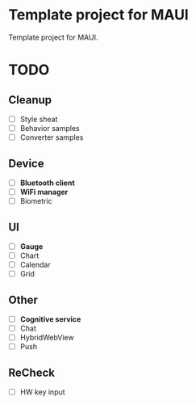 # Template project for MAUI

Template project for MAUI.

# TODO

## Cleanup

- [ ] Style sheat
- [ ] Behavior samples
- [ ] Converter samples

## Device

- [ ] **Bluetooth client**
- [ ] **WiFi manager**
- [ ] Biometric

## UI

- [ ] **Gauge**
- [ ] Chart
- [ ] Calendar
- [ ] Grid

## Other

- [ ] **Cognitive service**
- [ ] Chat
- [ ] HybridWebView
- [ ] Push

## ReCheck

- [ ] HW key input
